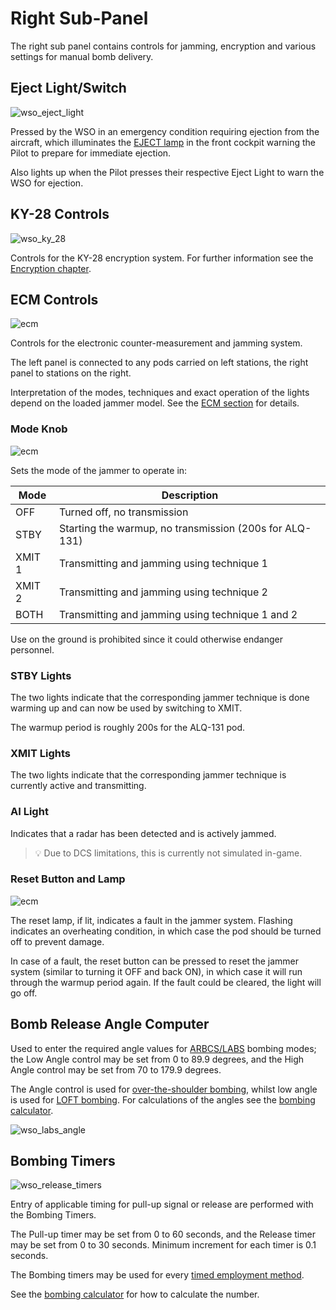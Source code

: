 # Right Sub-Panel

The right sub panel contains controls for jamming, encryption and
various settings for manual bomb delivery.

## Eject Light/Switch

![wso_eject_light](../../img/wso_eject_light.jpg)

Pressed by the WSO in an emergency condition requiring ejection from the
aircraft, which illuminates the [EJECT lamp](../../systems/emergency.md#eject-light) in the front
cockpit warning the Pilot to prepare for immediate ejection.

Also lights up when the Pilot presses their respective Eject Light to warn the
WSO for ejection.

## KY-28 Controls

![wso_ky_28](../../img/wso_ky_28.jpg)

Controls for the KY-28 encryption system. For further information see
the [Encryption chapter](../../systems/nav_com/encryption.md).

## ECM Controls

![ecm](../../img/ecm.jpg)

Controls for the electronic counter-measurement and jamming system.

The left panel is connected to any pods carried on left stations, the right panel
to stations on the right.

Interpretation of the modes, techniques and exact operation of the lights
depend on the loaded jammer model. See the [ECM section](../../systems/defensive_systems/ecm.md)
for details.

### Mode Knob

![ecm](../../img/wso_ecm_mode_knob.jpg)

Sets the mode of the jammer to operate in:

| Mode   | Description                                             |
|--------|---------------------------------------------------------|
| OFF    | Turned off, no transmission                             |
| STBY   | Starting the warmup, no transmission (200s for ALQ-131) |
| XMIT 1 | Transmitting and jamming using technique 1              |
| XMIT 2 | Transmitting and jamming using technique 2              |
| BOTH   | Transmitting and jamming using technique 1 and 2        |

Use on the ground is prohibited since it could otherwise endanger personnel.

### STBY Lights

The two lights indicate that the corresponding jammer technique is
done warming up and can now be used by switching to XMIT.

The warmup period is roughly 200s for the ALQ-131 pod.

### XMIT Lights

The two lights indicate that the corresponding jammer technique is
currently active and transmitting.

### AI Light

Indicates that a radar has been detected and is actively jammed.

> 💡 Due to DCS limitations, this is currently not simulated in-game.

### Reset Button and Lamp

![ecm](../../img/wso_ecm_reset.jpg)

The reset lamp, if lit, indicates a fault in the jammer system.
Flashing indicates an overheating condition, in which case the pod
should be turned off to prevent damage.

In case of a fault, the reset button can be pressed to reset the
jammer system (similar to turning it OFF and back ON), in which case it will
run through the warmup period again. If the fault could be cleared, the light will go off.

## Bomb Release Angle Computer

Used to enter the required angle values for [ARBCS/LABS](../../systems/weapon_systems/arbcs.md)
bombing modes; the Low Angle control may be set from 0 to 89.9 degrees, and the High Angle control
may be set from 70 to 179.9 degrees.

The Angle control is used
for [over-the-shoulder bombing,](../../stores/air_to_ground/bombs/employment.md#instantaneous-over-the-shoulder---inst-os)
whilst low angle is used for [LOFT bombing](../../stores/air_to_ground/bombs/employment.md#loft).
For calculations of the angles see the [bombing calculator](../../dcs/bombing_computer.md).

![wso_labs_angle](../../img/wso_bomb_release_angle.jpg)

## Bombing Timers

![wso_release_timers](../../img/wso_bombing_timers.jpg)

Entry of applicable timing for pull-up signal or release are performed with the
Bombing Timers.

The Pull-up timer may be set from 0 to 60 seconds, and the
Release timer may be set from 0 to 30 seconds. Minimum increment for each timer
is 0.1 seconds.

The Bombing timers may be used for every
[timed employment method](../../stores/air_to_ground/bombs/employment.md).

See the [bombing calculator](../../dcs/bombing_computer.md) for how to calculate the number.
